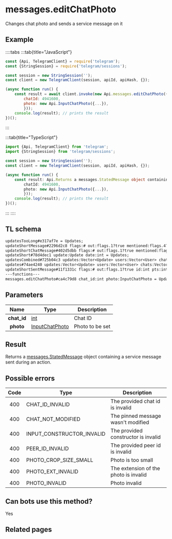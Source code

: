 # messages.editChatPhoto

Changes chat photo and sends a service message on it

## Example

::::tabs
:::tab{title="JavaScript"}

```js
const {Api, TelegramClient} = require('telegram');
const {StringSession} = require('telegram/sessions');

const session = new StringSession('');
const client = new TelegramClient(session, apiId, apiHash, {});

(async function run() {
    const result = await client.invoke(new Api.messages.editChatPhoto({
		chatId: 4941600,
		photo: new Api.InputChatPhoto({...}),
		}));
    console.log(result); // prints the result
})();

```

:::

:::tab{title="TypeScript"}

```ts
import {Api, TelegramClient} from 'telegram';
import {StringSession} from 'telegram/sessions';

const session = new StringSession('');
const client = new TelegramClient(session, apiId, apiHash, {});

(async function run() {
    const result: Api.Returns a messages.StatedMessage object containing a service message sent during an action. = await client.invoke(new Api.messages.editChatPhoto({
		chatId: 4941600,
		photo: new Api.InputChatPhoto({...}),
		}));
    console.log(result); // prints the result
})();

```

:::
::::

## TL schema

```txt
updatesTooLong#e317af7e = Updates;
updateShortMessage#2296d2c8 flags:# out:flags.1?true mentioned:flags.4?true media_unread:flags.5?true silent:flags.13?true id:int user_id:int message:string pts:int pts_count:int date:int fwd_from:flags.2?MessageFwdHeader via_bot_id:flags.11?int reply_to:flags.3?MessageReplyHeader entities:flags.7?Vector<MessageEntity> = Updates;
updateShortChatMessage#402d5dbb flags:# out:flags.1?true mentioned:flags.4?true media_unread:flags.5?true silent:flags.13?true id:int from_id:int chat_id:int message:string pts:int pts_count:int date:int fwd_from:flags.2?MessageFwdHeader via_bot_id:flags.11?int reply_to:flags.3?MessageReplyHeader entities:flags.7?Vector<MessageEntity> = Updates;
updateShort#78d4dec1 update:Update date:int = Updates;
updatesCombined#725b04c3 updates:Vector<Update> users:Vector<User> chats:Vector<Chat> date:int seq_start:int seq:int = Updates;
updates#74ae4240 updates:Vector<Update> users:Vector<User> chats:Vector<Chat> date:int seq:int = Updates;
updateShortSentMessage#11f1331c flags:# out:flags.1?true id:int pts:int pts_count:int date:int media:flags.9?MessageMedia entities:flags.7?Vector<MessageEntity> = Updates;
---functions---
messages.editChatPhoto#ca4c79d8 chat_id:int photo:InputChatPhoto = Updates;
```

## Parameters

|    Name     | Type                                                            | Description     |
| :---------: | --------------------------------------------------------------- | --------------- |
| **chat_id** | [int](https://core.telegram.org/type/int)                       | Chat ID         |
|  **photo**  | [InputChatPhoto](https://core.telegram.org/type/InputChatPhoto) | Photo to be set |

## Result

Returns a [messages.StatedMessage](https://core.telegram.org/type/messages.StatedMessage) object containing a service message sent during an action.

## Possible errors

| Code | Type                      | Description                           |
| :--: | ------------------------- | ------------------------------------- |
| 400  | CHAT_ID_INVALID           | The provided chat id is invalid       |
| 400  | CHAT_NOT_MODIFIED         | The pinned message wasn't modified    |
| 400  | INPUT_CONSTRUCTOR_INVALID | The provided constructor is invalid   |
| 400  | PEER_ID_INVALID           | The provided peer id is invalid       |
| 400  | PHOTO_CROP_SIZE_SMALL     | Photo is too small                    |
| 400  | PHOTO_EXT_INVALID         | The extension of the photo is invalid |
| 400  | PHOTO_INVALID             | Photo invalid                         |

## Can bots use this method?

Yes

## Related pages
